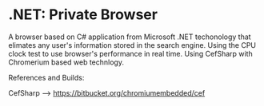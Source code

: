 #  .NET: Private Browser


A browser based on C# application from Microsoft .NET techonology that elimates any user's information stored in the search engine. Using the CPU clock test to use browser's performance in real time. Using CefSharp with Chromerium based web technlogy.



References and Builds:

CefSharp --> https://bitbucket.org/chromiumembedded/cef

